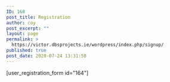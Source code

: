 ```yaml
---
ID: 168
post_title: Registration
author: coy
post_excerpt: ""
layout: page
permalink: >
  https://victor.dbsprojects.ie/wordpress/index.php/signup/
published: true
post_date: 2020-07-24 13:31:58
---
```

[user_registration_form id="164"]